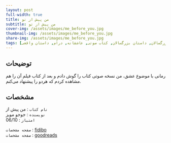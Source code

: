 ```yaml
---
layout: post
full-width: true
title: من پیش از تو
subtitle: من پیش از تو
cover-img: /assets/images/me_before_you.jpg
thumbnail-img: /assets/images/me_before_you.jpg
share-img: /assets/images/me_before_you.jpg
tags: [کتاب, فلسفه, داستان, معاصر, داستان زنان, بزرگسالان, داستان بزرگسالان, کتاب صوتی, عاشقانه, درام, داستان واقعی]
---
```


## توضیحات
رمانی با موضوع عشق، من نسخه صوتی کتاب را گوش دادم و بعد از کتاب فیلم آن را هم مشاهده کردم که هردو را پیشنهاد می‌کنم.  

## مشخصات

`نام کتاب` : من پیش از    
`نویسنده` : جوجو مویز  
`امتیاز` : 06/10  

`صفحه مشخصات` : [fidibo](https://fidibo.com/book/65672-%DA%A9%D8%AA%D8%A7%D8%A8-%D9%85%D9%86-%D9%BE%DB%8C%D8%B4-%D8%AA%D9%88)  
`صفحه مشخصات` : [goodreads](https://www.goodreads.com/book/show/17347634-me-before-you)  